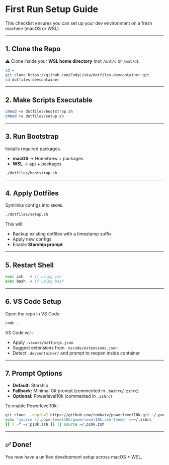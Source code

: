 # First Run Setup Guide

This checklist ensures you can set up your dev environment on a fresh machine (macOS or WSL).

---

## 1. Clone the Repo
⚠️ Clone inside your **WSL home directory** (not `/mnt/c` or `/mnt/d`).

```bash
cd ~
git clone https://github.com/CodyLiska/dotfiles-devcontainer.git
cd dotfiles-devcontainer
```

---

## 2. Make Scripts Executable
```bash
chmod +x dotfiles/bootstrap.sh
chmod +x dotfiles/setup.sh
```

---

## 3. Run Bootstrap
Installs required packages.

- **macOS** → Homebrew + packages
- **WSL** → apt + packages

```bash
./dotfiles/bootstrap.sh
```

---

## 4. Apply Dotfiles
Symlinks configs into `$HOME`.

```bash
./dotfiles/setup.sh
```

This will:
- Backup existing dotfiles with a timestamp suffix
- Apply new configs
- Enable **Starship prompt**

---

## 5. Restart Shell
```bash
exec zsh   # if using zsh
exec bash  # if using bash
```

---

## 6. VS Code Setup
Open the repo in VS Code:

```bash
code .
```

VS Code will:
- Apply `.vscode/settings.json`
- Suggest extensions from `.vscode/extensions.json`
- Detect `.devcontainer/` and prompt to reopen inside container

---

## 7. Prompt Options
- **Default:** Starship  
- **Fallback:** Minimal Git prompt (commented in `.bashrc`/`.zshrc`)  
- **Optional:** Powerlevel10k (commented in `.zshrc`)  

To enable Powerlevel10k:
```bash
git clone --depth=1 https://github.com/romkatv/powerlevel10k.git ~/.powerlevel10k
echo 'source ~/.powerlevel10k/powerlevel10k.zsh-theme' >>~/.zshrc
[[ ! -f ~/.p10k.zsh ]] || source ~/.p10k.zsh
```

---

## ✅ Done!
You now have a unified development setup across macOS + WSL.
